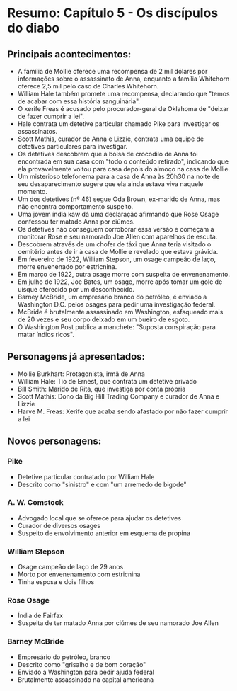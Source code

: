 # Resumo: Capítulo 5 - Os discípulos do diabo

## Principais acontecimentos:
- A família de Mollie oferece uma recompensa de 2 mil dólares por informações sobre o assassinato de Anna, enquanto a família Whitehorn oferece 2,5 mil pelo caso de Charles Whitehorn.
- William Hale também promete uma recompensa, declarando que "temos de acabar com essa história sanguinária".
- O xerife Freas é acusado pelo procurador-geral de Oklahoma de "deixar de fazer cumprir a lei".
- Hale contrata um detetive particular chamado Pike para investigar os assassinatos.
- Scott Mathis, curador de Anna e Lizzie, contrata uma equipe de detetives particulares para investigar.
- Os detetives descobrem que a bolsa de crocodilo de Anna foi encontrada em sua casa com "todo o conteúdo retirado", indicando que ela provavelmente voltou para casa depois do almoço na casa de Mollie.
- Um misterioso telefonema para a casa de Anna às 20h30 na noite de seu desaparecimento sugere que ela ainda estava viva naquele momento.
- Um dos detetives (nº 46) segue Oda Brown, ex-marido de Anna, mas não encontra comportamento suspeito.
- Uma jovem índia kaw dá uma declaração afirmando que Rose Osage confessou ter matado Anna por ciúmes.
- Os detetives não conseguem corroborar essa versão e começam a monitorar Rose e seu namorado Joe Allen com aparelhos de escuta.
- Descobrem através de um chofer de táxi que Anna teria visitado o cemitério antes de ir à casa de Mollie e revelado que estava grávida.
- Em fevereiro de 1922, William Stepson, um osage campeão de laço, morre envenenado por estricnina.
- Em março de 1922, outra osage morre com suspeita de envenenamento.
- Em julho de 1922, Joe Bates, um osage, morre após tomar um gole de uísque oferecido por um desconhecido.
- Barney McBride, um empresário branco do petróleo, é enviado a Washington D.C. pelos osages para pedir uma investigação federal.
- McBride é brutalmente assassinado em Washington, esfaqueado mais de 20 vezes e seu corpo deixado em um bueiro de esgoto.
- O Washington Post publica a manchete: "Suposta conspiração para matar índios ricos".

## Personagens já apresentados:
- Mollie Burkhart: Protagonista, irmã de Anna
- William Hale: Tio de Ernest, que contrata um detetive privado
- Bill Smith: Marido de Rita, que investiga por conta própria
- Scott Mathis: Dono da Big Hill Trading Company e curador de Anna e Lizzie
- Harve M. Freas: Xerife que acaba sendo afastado por não fazer cumprir a lei

## Novos personagens:

### Pike
- Detetive particular contratado por William Hale
- Descrito como "sinistro" e com "um arremedo de bigode"

### A. W. Comstock
- Advogado local que se oferece para ajudar os detetives
- Curador de diversos osages
- Suspeito de envolvimento anterior em esquema de propina

### William Stepson
- Osage campeão de laço de 29 anos
- Morto por envenenamento com estricnina
- Tinha esposa e dois filhos

### Rose Osage
- Índia de Fairfax
- Suspeita de ter matado Anna por ciúmes de seu namorado Joe Allen

### Barney McBride
- Empresário do petróleo, branco
- Descrito como "grisalho e de bom coração"
- Enviado a Washington para pedir ajuda federal
- Brutalmente assassinado na capital americana 